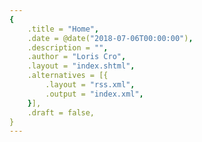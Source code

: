 ```yaml
---
{
    .title = "Home",
    .date = @date("2018-07-06T00:00:00"),
    .description = "",
    .author = "Loris Cro",
    .layout = "index.shtml",
    .alternatives = [{ 
        .layout = "rss.xml", 
        .output = "index.xml",
    }],
    .draft = false,
}
---
```

